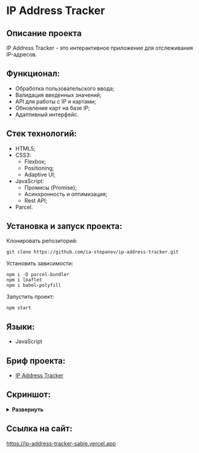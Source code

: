 # IP Address Tracker

## Описание проекта
IP Address Tracker - это интерактивное приложение для отслеживания IP-адресов.

## Функционал:
- Обработка пользовательского ввода;
- Валидация введенных значений;
- API для работы с IP и картами;
- Обновление карт на базе IP;
- Адаптивный интерфейс.

## Стек технологий:
- HTML5;
- CSS3:
  - Flexbox;
  - Positioning;
  - Adaptive UI;
- JavaScript:
  - Промисы (Promise);
  - Асинхронность и оптимизация;
  - Rest API;
- Parcel.

## Установка и запуск проекта:
Клонировать репозиторий:

    git clone https://github.com/ia-stepanov/ip-address-tracker.git

Установить зависимости:

    npm i -D parcel-bundler
    npm i leaflet
    npm i babel-polyfill

Запустить проект:

    npm start

## Языки:
- JavaScript

## Бриф проекта:
- [IP Address Tracker](https://www.frontendmentor.io/challenges/ip-address-tracker-I8-0yYAH0/hub/ip-address-tracker-_LNDIJHMU)

## Скриншот:
<details><summary><b>Развернуть</b></summary>

[![ip-address-tracker](https://user-images.githubusercontent.com/86494748/148469677-66482d07-49d0-4828-a2f6-f0d5f4cd32c5.jpg)](https://ip-address-tracker-sable.vercel.app)

</details>

## Ссылка на сайт:
https://ip-address-tracker-sable.vercel.app